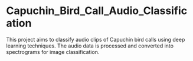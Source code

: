 # Capuchin_Bird_Call_Audio_Classification
This project aims to classify audio clips of Capuchin bird calls using deep learning techniques. The audio data is processed and converted into spectrograms for image classification.
